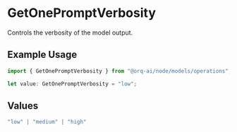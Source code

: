 # GetOnePromptVerbosity

Controls the verbosity of the model output.

## Example Usage

```typescript
import { GetOnePromptVerbosity } from "@orq-ai/node/models/operations";

let value: GetOnePromptVerbosity = "low";
```

## Values

```typescript
"low" | "medium" | "high"
```